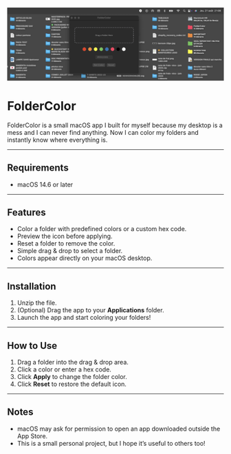 ![Cover](https://github.com/NicoJoos/FolderColor/blob/main/bannerV2.jpg)




# FolderColor


FolderColor is a small macOS app I built for myself because my desktop is a mess and I can never find anything. Now I can color my folders and instantly know where everything is.

---

## Requirements

- macOS 14.6 or later

---

## Features

- Color a folder with predefined colors or a custom hex code.  
- Preview the icon before applying.  
- Reset a folder to remove the color.  
- Simple drag & drop to select a folder.  
- Colors appear directly on your macOS desktop.

---

## Installation

1. Unzip the file.  
2. (Optional) Drag the app to your **Applications** folder.  
3. Launch the app and start coloring your folders!

---

## How to Use

1. Drag a folder into the drag & drop area.  
2. Click a color or enter a hex code.  
3. Click **Apply** to change the folder color.  
4. Click **Reset** to restore the default icon.

---

## Notes

- macOS may ask for permission to open an app downloaded outside the App Store.  
- This is a small personal project, but I hope it’s useful to others too!

